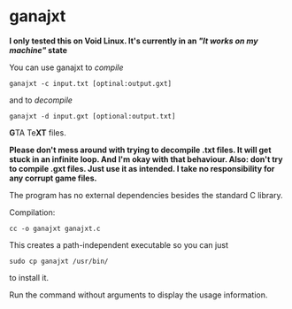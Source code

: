 # ganajxt

**I only tested this on Void Linux. It's currently in an *"It works on my machine"* state**

You can use ganajxt to *compile*
```
ganajxt -c input.txt [optinal:output.gxt]
```
and to *decompile*
```
ganajxt -d input.gxt [optional:output.txt]
```
**G**TA Te**XT** files.

**Please don't mess around with trying to decompile .txt files. It will get stuck in an infinite loop. And I'm okay with that behaviour.
Also: don't try to compile .gxt files. Just use it as intended. I take no responsibility for any corrupt game files.**

The program has no external dependencies besides the standard C library.

Compilation:
```
cc -o ganajxt ganajxt.c
```

This creates a path-independent executable so you can just
```
sudo cp ganajxt /usr/bin/
```
to install it.

Run the command without arguments to display the usage information.

